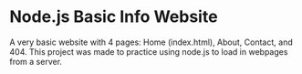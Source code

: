 # Node.js Basic Info Website

A very basic website with 4 pages: Home (index.html), About, Contact, and 404.
This project was made to practice using node.js to load in webpages from a server.

